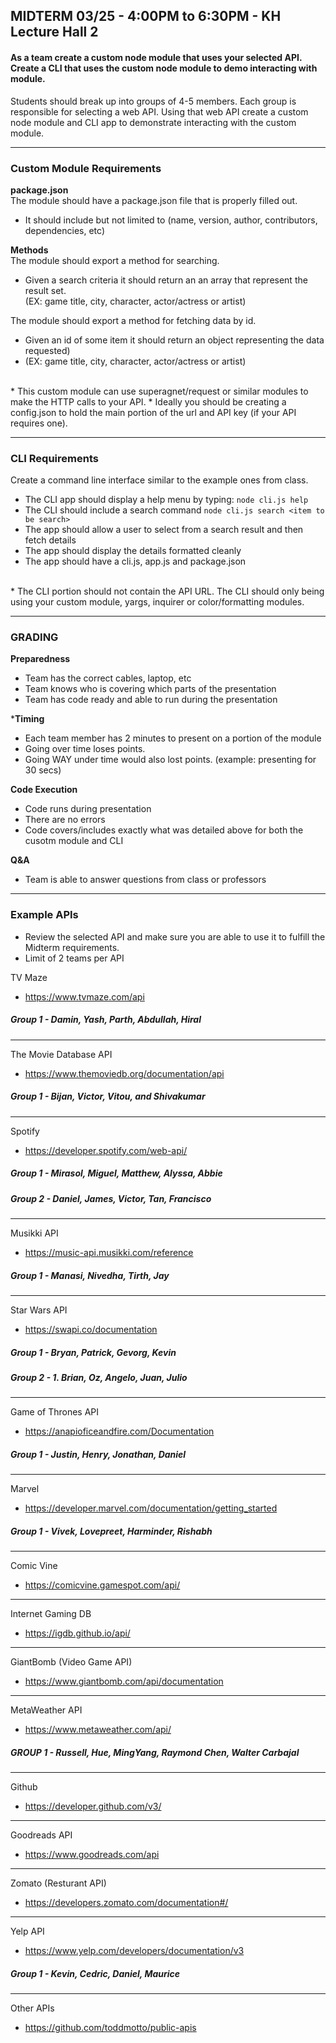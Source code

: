 ## MIDTERM 03/25 - 4:00PM to 6:30PM - KH Lecture Hall 2

#### As a team create a custom node module that uses your selected API.  Create a CLI that uses the custom node module to demo interacting with module.

Students should break up into groups of 4-5 members.  Each group is responsible for selecting a web API.  Using that web API create a custom node module and CLI app to demonstrate interacting with the custom module.

---
### Custom Module Requirements

**package.json** <br/>
The module should have a package.json file that is properly filled out.
  - It should include but not limited to (name, version, author, contributors, dependencies, etc)

**Methods** <br/>
The module should export a method for searching.
  - Given a search criteria it should return an an array that represent the result set. <br/>
    (EX: game title, city, character, actor/actress or artist)

The module should export a method for fetching data by id. <br/>
  - Given an id of some item it should return an object representing the data requested) <br/>
  - (EX: game title, city, character, actor/actress or artist)

<br/>
* This custom module can use superagnet/request or similar modules to make the HTTP calls to your API.
* Ideally you should be creating a config.json to hold the main portion of the url and API key (if your API requires one).

---
### CLI Requirements
Create a command line interface similar to the example ones from class.

  - The CLI app should display a help menu by typing: `node cli.js help`
  - The CLI should include a search command `node cli.js search <item to be search>`
  - The app should allow a user to select from a search result and then fetch details
  - The app should display the details formatted cleanly
  - The app should have a cli.js, app.js and package.json

<br/>
* The CLI portion should not contain the API URL.  The CLI should only being using your custom module, yargs, inquirer or color/formatting modules.

---

### GRADING

**Preparedness**
  - Team has the correct cables, laptop, etc
  - Team knows who is covering which parts of the presentation
  - Team has code ready and able to run during the presentation

***Timing**
  - Each team member has 2 minutes to present on a portion of the module
  - Going over time loses points.
  - Going WAY under time would also lost points. (example: presenting for 30 secs)

**Code Execution**
  - Code runs during presentation
  - There are no errors
  - Code covers/includes exactly what was detailed above for both the cusotm module and CLI

**Q&A**
  - Team is able to answer questions from class or professors

---
### Example APIs <br/>
  - Review the selected API and make sure you are able to use it to fulfill the Midterm requirements.
  - Limit of 2 teams per API

TV Maze
- https://www.tvmaze.com/api

##### Group 1 - Damin, Yash, Parth, Abdullah, Hiral
---
The Movie Database API
- https://www.themoviedb.org/documentation/api

##### Group 1 - Bijan, Victor, Vitou, and Shivakumar
---
Spotify
- https://developer.spotify.com/web-api/

##### Group 1 - Mirasol, Miguel, Matthew, Alyssa, Abbie
##### Group 2 - Daniel, James, Victor, Tan, Francisco
---
Musikki API
- https://music-api.musikki.com/reference

##### Group 1 - Manasi, Nivedha, Tirth, Jay
---
Star Wars API
- https://swapi.co/documentation

##### Group 1 - Bryan, Patrick, Gevorg, Kevin
##### Group 2 - 1. Brian, Oz, Angelo, Juan, Julio
---

Game of Thrones API
- https://anapioficeandfire.com/Documentation

##### Group 1 - Justin, Henry, Jonathan, Daniel

---

Marvel
- https://developer.marvel.com/documentation/getting_started

##### Group 1 - Vivek, Lovepreet, Harminder, Rishabh
---
Comic Vine
- https://comicvine.gamespot.com/api/
---
Internet Gaming DB
- https://igdb.github.io/api/
---
GiantBomb (Video Game API)
- https://www.giantbomb.com/api/documentation
---
MetaWeather API
- https://www.metaweather.com/api/

##### GROUP 1 - Russell, Hue, MingYang, Raymond Chen, Walter Carbajal

---
Github
- https://developer.github.com/v3/
---
Goodreads API
- https://www.goodreads.com/api
---
Zomato (Resturant API)
- https://developers.zomato.com/documentation#/
---

Yelp API
- https://www.yelp.com/developers/documentation/v3

##### Group 1 - Kevin, Cedric, Daniel, Maurice

---
Other APIs
- https://github.com/toddmotto/public-apis



